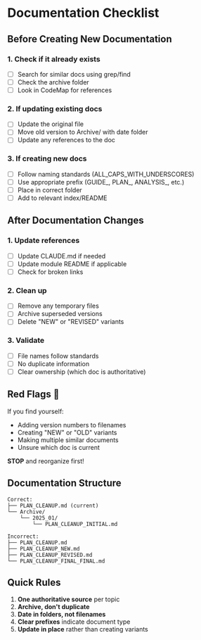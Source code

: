 # Documentation Checklist

## Before Creating New Documentation

### 1. Check if it already exists
- [ ] Search for similar docs using grep/find
- [ ] Check the archive folder
- [ ] Look in CodeMap for references

### 2. If updating existing docs
- [ ] Update the original file
- [ ] Move old version to Archive/ with date folder
- [ ] Update any references to the doc

### 3. If creating new docs
- [ ] Follow naming standards (ALL_CAPS_WITH_UNDERSCORES)
- [ ] Use appropriate prefix (GUIDE_, PLAN_, ANALYSIS_, etc.)
- [ ] Place in correct folder
- [ ] Add to relevant index/README

## After Documentation Changes

### 1. Update references
- [ ] Update CLAUDE.md if needed
- [ ] Update module README if applicable
- [ ] Check for broken links

### 2. Clean up
- [ ] Remove any temporary files
- [ ] Archive superseded versions
- [ ] Delete "NEW" or "REVISED" variants

### 3. Validate
- [ ] File names follow standards
- [ ] No duplicate information
- [ ] Clear ownership (which doc is authoritative)

## Red Flags 🚩

If you find yourself:
- Adding version numbers to filenames
- Creating "NEW" or "OLD" variants
- Making multiple similar documents
- Unsure which doc is current

**STOP** and reorganize first!

## Documentation Structure

```
Correct:
├── PLAN_CLEANUP.md (current)
└── Archive/
    └── 2025_01/
        └── PLAN_CLEANUP_INITIAL.md

Incorrect:
├── PLAN_CLEANUP.md
├── PLAN_CLEANUP_NEW.md
├── PLAN_CLEANUP_REVISED.md
└── PLAN_CLEANUP_FINAL_FINAL.md
```

## Quick Rules

1. **One authoritative source** per topic
2. **Archive, don't duplicate** 
3. **Date in folders, not filenames**
4. **Clear prefixes** indicate document type
5. **Update in place** rather than creating variants